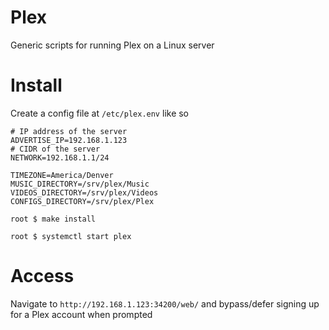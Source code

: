 # Plex

Generic scripts for running Plex on a Linux server

# Install

Create a config file at `/etc/plex.env` like so

```
# IP address of the server
ADVERTISE_IP=192.168.1.123
# CIDR of the server
NETWORK=192.168.1.1/24

TIMEZONE=America/Denver
MUSIC_DIRECTORY=/srv/plex/Music
VIDEOS_DIRECTORY=/srv/plex/Videos
CONFIGS_DIRECTORY=/srv/plex/Plex
```

```
root $ make install
```

```
root $ systemctl start plex
```

# Access

Navigate to `http://192.168.1.123:34200/web/` and bypass/defer signing up for a Plex account when prompted
